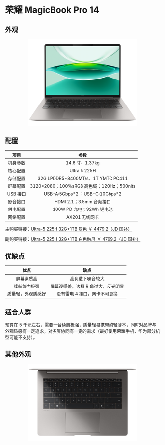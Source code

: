 # 荣耀 MagicBook Pro 14

## 外观

<div style="margin: 0 auto; text-align: center; width: 70%"><img src="./assets/magicpro14 1.png" /></div>

## 配置

|   项目   |                    参数                     |
| :------: | :-----------------------------------------: |
| 机身参数 |               14.6 寸、1.37kg               |
| 核心配置 |                Ultra 5 225H                 |
| 存储配置 |     32G LPDDR5-8400MT/s、1T YMTC PC411      |
| 屏幕配置 | 3120\*2080；100%sRGB 高色域；120Hz；500nits |
| USB 接口 |      USB-A:5Gbps\*2 ；USB-C:10Gbps\*2       |
| 影音接口 |          HDMI 2.1；3.5mm 音频接口           |
| 供电配置 |          100W PD 充电；92Wh 锂电池          |
| 网络配置 |               AX201 无线网卡                |

主购买链接：[Ultra-5 225H 32G+1TB 灰色 ￥ 4479.2（JD 国补）](https://3.cn/2oz-yOjZ?jkl=@O8EPx9ozta@)

副购买链接：[Ultra-5 225H 32G+1TB 白色触屏 ￥ 4799.2（JD 国补）](https://3.cn/2ozze-PA?jkl=@LEeoWCxhUZ@)

## 优缺点[<Icon icon="clarity:info-line" />](/recommend/推荐#优缺点)

|        优点        |                缺点                 |
| :----------------: | :---------------------------------: |
|     屏幕素质高     |          高负载下噪音较大           |
|    续航能力极强    | 屏幕观感差，边框 R 角过大，反光明显 |
| 质量轻，外观质感好 |    没有雷电 4 接口，网卡不可更换    |

## 适合人群

预算在 5 千元左右，需要一台续航极强，质量轻易携带的轻薄本，同时对品牌与外观质感有一定追求，对多屏协同有一定的需求（最好使用荣耀手机，华为部分机型可能不支持）。

## 其他外观

<div style="margin: 0 auto; text-align: center; width: 70%"><img src="./assets/magicpro14 3.png" /></div>
